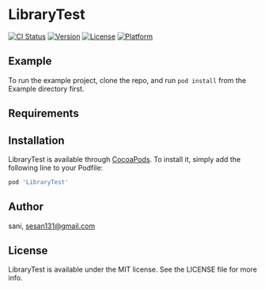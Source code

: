 # LibraryTest

[![CI Status](https://img.shields.io/travis/sani/LibraryTest.svg?style=flat)](https://travis-ci.org/sani/LibraryTest)
[![Version](https://img.shields.io/cocoapods/v/LibraryTest.svg?style=flat)](https://cocoapods.org/pods/LibraryTest)
[![License](https://img.shields.io/cocoapods/l/LibraryTest.svg?style=flat)](https://cocoapods.org/pods/LibraryTest)
[![Platform](https://img.shields.io/cocoapods/p/LibraryTest.svg?style=flat)](https://cocoapods.org/pods/LibraryTest)

## Example

To run the example project, clone the repo, and run `pod install` from the Example directory first.

## Requirements

## Installation

LibraryTest is available through [CocoaPods](https://cocoapods.org). To install
it, simply add the following line to your Podfile:

```ruby
pod 'LibraryTest'
```

## Author

sani, sesan131@gmail.com

## License

LibraryTest is available under the MIT license. See the LICENSE file for more info.
